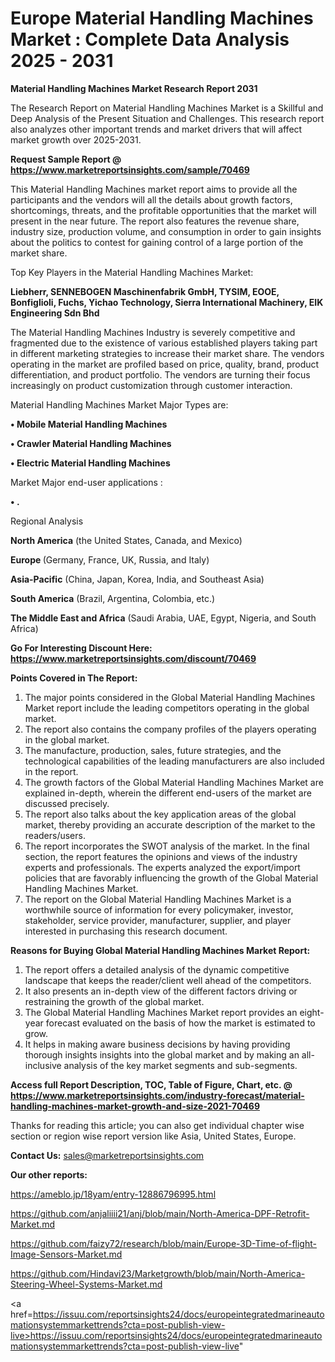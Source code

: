 # Europe Material Handling Machines Market : Complete Data Analysis 2025 - 2031

<strong>Material Handling Machines Market Research Report 2031</strong>

The Research Report on Material Handling Machines Market is a Skillful and Deep Analysis of the Present Situation and Challenges. This research report also analyzes other important trends and market drivers that will affect market growth over 2025-2031.

<strong>Request Sample Report @ <a href=https://www.marketreportsinsights.com/sample/70469>https://www.marketreportsinsights.com/sample/70469</a></strong>

This Material Handling Machines market report aims to provide all the participants and the vendors will all the details about growth factors, shortcomings, threats, and the profitable opportunities that the market will present in the near future. The report also features the revenue share, industry size, production volume, and consumption in order to gain insights about the politics to contest for gaining control of a large portion of the market share.

Top Key Players in the Material Handling Machines Market:

<strong>Liebherr, SENNEBOGEN Maschinenfabrik GmbH, TYSIM, EOOE, Bonfiglioli, Fuchs, Yichao Technology, Sierra International Machinery, EIK Engineering Sdn Bhd</strong>

The Material Handling Machines Industry is severely competitive and fragmented due to the existence of various established players taking part in different marketing strategies to increase their market share. The vendors operating in the market are profiled based on price, quality, brand, product differentiation, and product portfolio. The vendors are turning their focus increasingly on product customization through customer interaction.

Material Handling Machines Market Major Types are:

<strong>• Mobile Material Handling Machines

• Crawler Material Handling Machines

• Electric Material Handling Machines</strong>

Market Major end-user applications :

<strong>• .</strong>

Regional Analysis

</u><strong><b>North America</b></strong> (the United States, Canada, and Mexico)

<strong><b>Europe </b></strong>(Germany, France, UK, Russia, and Italy)

<strong><b>Asia-Pacific</b></strong> (China, Japan, Korea, India, and Southeast Asia)

<strong><b>South America</b></strong> (Brazil, Argentina, Colombia, etc.)

<strong><b>The Middle East and Africa</b></strong> (Saudi Arabia, UAE, Egypt, Nigeria, and South Africa)

<strong>Go For Interesting Discount Here: <a href=https://www.marketreportsinsights.com/discount/70469>https://www.marketreportsinsights.com/discount/70469</a></strong>

<strong>Points Covered in The Report:</strong>
<ol>
  <li>The major points considered in the Global Material Handling Machines Market report include the leading competitors operating in the global market.</li>
  <li>The report also contains the company profiles of the players operating in the global market.</li>
  <li>The manufacture, production, sales, future strategies, and the technological capabilities of the leading manufacturers are also included in the report.</li>
  <li>The growth factors of the Global Material Handling Machines Market are explained in-depth, wherein the different end-users of the market are discussed precisely.</li>
  <li>The report also talks about the key application areas of the global market, thereby providing an accurate description of the market to the readers/users.</li>
  <li>The report incorporates the SWOT analysis of the market. In the final section, the report features the opinions and views of the industry experts and professionals. The experts analyzed the export/import policies that are favorably influencing the growth of the Global Material Handling Machines Market.</li>
  <li>The report on the Global Material Handling Machines Market is a worthwhile source of information for every policymaker, investor, stakeholder, service provider, manufacturer, supplier, and player interested in purchasing this research document.</li>
</ol>
<strong>Reasons for Buying Global Material Handling Machines Market Report:</strong>

<ol>
  <li>The report offers a detailed analysis of the dynamic competitive landscape that keeps the reader/client well ahead of the competitors.</li>
  <li>It also presents an in-depth view of the different factors driving or restraining the growth of the global market.</li>
  <li>The Global Material Handling Machines Market report provides an eight-year forecast evaluated on the basis of how the market is estimated to grow.</li>
  <li>It helps in making aware business decisions by having providing thorough insights insights into the global market and by making an all-inclusive analysis of the key market segments and sub-segments.</li>
</ol>
<strong>Access full Report Description, TOC, Table of Figure, Chart, etc. @ <a href=https://www.marketreportsinsights.com/industry-forecast/material-handling-machines-market-growth-and-size-2021-70469>https://www.marketreportsinsights.com/industry-forecast/material-handling-machines-market-growth-and-size-2021-70469</a></strong>


Thanks for reading this article; you can also get individual chapter wise section or region wise report version like Asia, United States, Europe.

<strong>Contact Us:</strong>
sales@marketreportsinsights.com

<strong>Our other reports:</strong>

<a href=https://ameblo.jp/18yam/entry-12886796995.html>https://ameblo.jp/18yam/entry-12886796995.html</a>

<a href=https://github.com/anjaliiii21/anj/blob/main/North-America-DPF-Retrofit-Market.md>https://github.com/anjaliiii21/anj/blob/main/North-America-DPF-Retrofit-Market.md</a>

<a href=https://github.com/faizy72/research/blob/main/Europe-3D-Time-of-flight-Image-Sensors-Market.md>https://github.com/faizy72/research/blob/main/Europe-3D-Time-of-flight-Image-Sensors-Market.md</a>

<a href=https://github.com/Hindavi23/Marketgrowth/blob/main/North-America-Steering-Wheel-Systems-Market.md>https://github.com/Hindavi23/Marketgrowth/blob/main/North-America-Steering-Wheel-Systems-Market.md</a>

<a href=https://issuu.com/reportsinsights24/docs/europeintegratedmarineautomationsystemmarkettrends?cta=post-publish-view-live>https://issuu.com/reportsinsights24/docs/europeintegratedmarineautomationsystemmarkettrends?cta=post-publish-view-live</a>"
